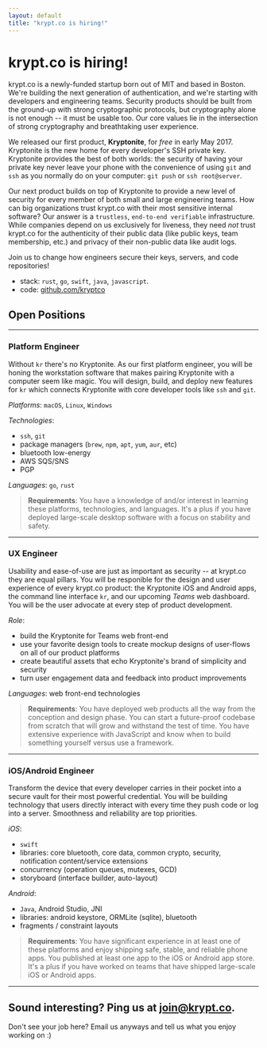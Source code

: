 ```yaml
---
layout: default
title: "krypt.co is hiring!"
---
```

# krypt.co is hiring!
krypt.co is a newly-funded startup born out of MIT and based in Boston. We're building the next generation of authentication, and we're starting with developers and engineering teams.
Security products should be built from the ground-up with strong cryptographic protocols, but cryptography alone is not enough -- it must be usable too. 
Our core values lie in the intersection of strong cryptography and breathtaking user experience. 

We released our first product, **Kryptonite**, for *free* in early May 2017. Kryptonite is the new home for every developer's SSH private key. Kryptonite provides the best of both worlds: the security of having your private key never leave your phone with the convenience of using `git` and `ssh` as you normally do on your computer: `git push` or `ssh root@server`.

Our next product builds on top of Kryptonite to provide a new level of security for every member of both small and large engineering teams.
How can big organizations trust krypt.co with their most sensitive internal software? Our answer is a `trustless`, `end-to-end verifiable` infrastructure. While companies depend on us exclusively for liveness, they need *not* trust krypt.co for the authenticity of their public data (like public keys, team membership, etc.) and privacy of their non-public data like audit logs.

Join us to change how engineers secure their keys, servers, and code repositories!

- stack: `rust`, `go`, `swift`, `java`, `javascript`.
- code: <a href="https://github.com/kryptco" target="_blank">github.com/kryptco</a> 

## Open Positions

-----

### Platform Engineer
Without `kr` there's no Kryptonite. As our first platform engineer, you will be honing the workstation software that makes pairing Kryptonite with a computer seem like magic.
You will design, build, and deploy new features for `kr` which connects Kryptonite with core developer tools like `ssh` and `git`. 

*Platforms*: `macOS`, `Linux`, `Windows`

*Technologies*:
- `ssh`, `git`
- package managers (`brew`, `npm`, `apt`, `yum`, `aur`, etc)
- bluetooth low-energy
- AWS SQS/SNS
- PGP

*Languages*: `go`, `rust`

> **Requirements**: You have a knowledge of and/or interest in learning these platforms, technologies, and languages. It's a plus if you have deployed large-scale desktop software with a focus on stability and safety.

-----

### UX Engineer 
Usability and ease-of-use are just as important as security -- at krypt.co they are equal pillars. You will be responible for the design and user experience of every krypt.co product: the Kryptonite iOS and Android apps, the command line interface `kr`, and our upcoming *Teams* web dashboard. You will be the user advocate at every step of product development.

*Role*:
- build the Kryptonite for Teams web front-end
- use your favorite design tools to create mockup designs of user-flows on all of our product platforms
- create beautiful assets that echo Kryptonite's brand of simplicity and security
- turn user engagement data and feedback into product improvements

*Languages*: web front-end technologies

> **Requirements**: You have deployed web products all the way from the conception and design phase. You can start a future-proof codebase from scratch that will grow and withstand the test of time. You have extensive experience with JavaScript and know when to build something yourself versus use a framework.

-----

### iOS/Android Engineer
Transform the device that every developer carries in their pocket into a secure vault for their most powerful credential. You will be building technology that users directly interact with every time they push code or log into a server. Smoothness and reliability are top priorities.

*iOS*:
- `swift` 
- libraries: core bluetooth, core data, common crypto, security, notification content/service extensions
- concurrency (operation queues, mutexes, GCD)
- storyboard (interface builder, auto-layout)

*Android*:
- `Java`, Android Studio, JNI
- libraries: android keystore, ORMLite (sqlite), bluetooth
- fragments / constraint layouts

> **Requirements**: You have significant experience in at least one of these platforms and enjoy shipping safe, stable, and reliable phone apps. You published at least one app to the iOS or Android app store. It's a plus if you have worked on teams that have shipped large-scale iOS or Android apps.

------
## Sound interesting? Ping us at <a href="mailto:join@krypt.co">join@krypt.co</a>.
Don't see your job here? Email us anyways and tell us what you enjoy working on :)